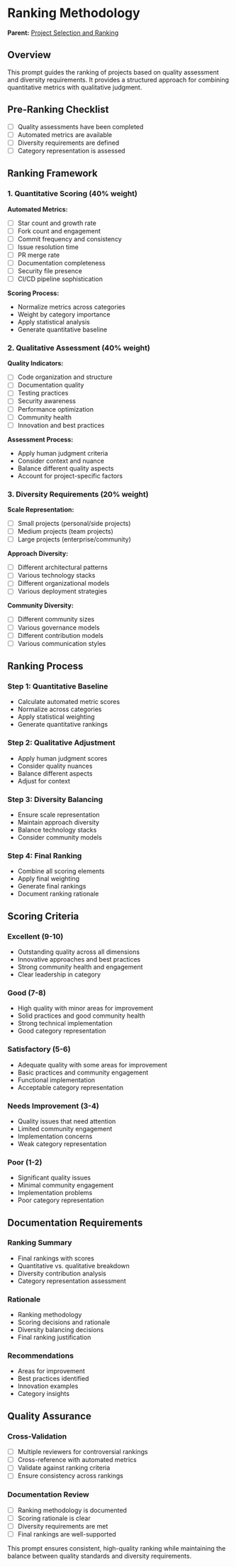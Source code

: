# Ranking Methodology

**Parent:** [Project Selection and Ranking](README.md)

## Overview

This prompt guides the ranking of projects based on quality assessment and diversity requirements. It provides a structured approach for combining quantitative metrics with qualitative judgment.

## Pre-Ranking Checklist

- [ ] Quality assessments have been completed
- [ ] Automated metrics are available
- [ ] Diversity requirements are defined
- [ ] Category representation is assessed

## Ranking Framework

### 1. Quantitative Scoring (40% weight)

**Automated Metrics:**
- [ ] Star count and growth rate
- [ ] Fork count and engagement
- [ ] Commit frequency and consistency
- [ ] Issue resolution time
- [ ] PR merge rate
- [ ] Documentation completeness
- [ ] Security file presence
- [ ] CI/CD pipeline sophistication

**Scoring Process:**
- Normalize metrics across categories
- Weight by category importance
- Apply statistical analysis
- Generate quantitative baseline

### 2. Qualitative Assessment (40% weight)

**Quality Indicators:**
- [ ] Code organization and structure
- [ ] Documentation quality
- [ ] Testing practices
- [ ] Security awareness
- [ ] Performance optimization
- [ ] Community health
- [ ] Innovation and best practices

**Assessment Process:**
- Apply human judgment criteria
- Consider context and nuance
- Balance different quality aspects
- Account for project-specific factors

### 3. Diversity Requirements (20% weight)

**Scale Representation:**
- [ ] Small projects (personal/side projects)
- [ ] Medium projects (team projects)
- [ ] Large projects (enterprise/community)

**Approach Diversity:**
- [ ] Different architectural patterns
- [ ] Various technology stacks
- [ ] Different organizational models
- [ ] Various deployment strategies

**Community Diversity:**
- [ ] Different community sizes
- [ ] Various governance models
- [ ] Different contribution models
- [ ] Various communication styles

## Ranking Process

### Step 1: Quantitative Baseline
- Calculate automated metric scores
- Normalize across categories
- Apply statistical weighting
- Generate quantitative rankings

### Step 2: Qualitative Adjustment
- Apply human judgment scores
- Consider quality nuances
- Balance different aspects
- Adjust for context

### Step 3: Diversity Balancing
- Ensure scale representation
- Maintain approach diversity
- Balance technology stacks
- Consider community models

### Step 4: Final Ranking
- Combine all scoring elements
- Apply final weighting
- Generate final rankings
- Document ranking rationale

## Scoring Criteria

### Excellent (9-10)
- Outstanding quality across all dimensions
- Innovative approaches and best practices
- Strong community health and engagement
- Clear leadership in category

### Good (7-8)
- High quality with minor areas for improvement
- Solid practices and good community health
- Strong technical implementation
- Good category representation

### Satisfactory (5-6)
- Adequate quality with some areas for improvement
- Basic practices and community engagement
- Functional implementation
- Acceptable category representation

### Needs Improvement (3-4)
- Quality issues that need attention
- Limited community engagement
- Implementation concerns
- Weak category representation

### Poor (1-2)
- Significant quality issues
- Minimal community engagement
- Implementation problems
- Poor category representation

## Documentation Requirements

### Ranking Summary
- Final rankings with scores
- Quantitative vs. qualitative breakdown
- Diversity contribution analysis
- Category representation assessment

### Rationale
- Ranking methodology
- Scoring decisions and rationale
- Diversity balancing decisions
- Final ranking justification

### Recommendations
- Areas for improvement
- Best practices identified
- Innovation examples
- Category insights

## Quality Assurance

### Cross-Validation
- [ ] Multiple reviewers for controversial rankings
- [ ] Cross-reference with automated metrics
- [ ] Validate against ranking criteria
- [ ] Ensure consistency across rankings

### Documentation Review
- [ ] Ranking methodology is documented
- [ ] Scoring rationale is clear
- [ ] Diversity requirements are met
- [ ] Final rankings are well-supported

This prompt ensures consistent, high-quality ranking while maintaining the balance between quality standards and diversity requirements.
